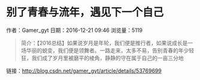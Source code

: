 # 别了青春与流年，遇见下一个自己
作者：Gamer_gyt
日期：2016-12-21 09:46
浏览量：5119
> 简介：【2016总结】如果说岁月是年轮，我们便是推行者，如果说成长是一场华丽的蜕变，我们便是领舞者。一路走来，太多不易，告别青春的年少轻狂，我们成了岁月里被磨平的棱角，静静的守在属于自己的一亩三分地

 链接：http://blog.csdn.net/gamer_gyt/article/details/53769699
